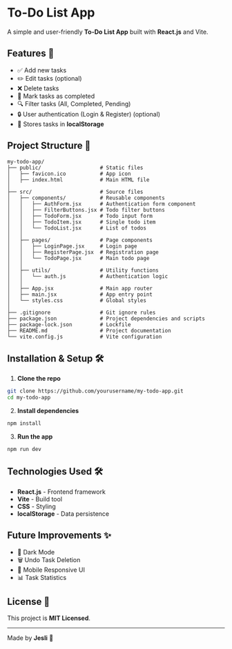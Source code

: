 # To-Do List App

A simple and user-friendly **To-Do List App** built with **React.js** and Vite.

## Features 🚀
- ✅ Add new tasks
- ✏️ Edit tasks (optional)
- ❌ Delete tasks
- 🎯 Mark tasks as completed
- 🔍 Filter tasks (All, Completed, Pending)
- 🔒 User authentication (Login & Register) (optional)
- 💾 Stores tasks in **localStorage**

## Project Structure 📂
```
my-todo-app/
├── public/                   # Static files
│   ├── favicon.ico           # App icon
│   ├── index.html            # Main HTML file
│
├── src/                      # Source files
│   ├── components/           # Reusable components
│   │   ├── AuthForm.jsx      # Authentication form component
│   │   ├── FilterButtons.jsx # Todo filter buttons
│   │   ├── TodoForm.jsx      # Todo input form
│   │   ├── TodoItem.jsx      # Single todo item
│   │   └── TodoList.jsx      # List of todos
│   │
│   ├── pages/                # Page components
│   │   ├── LoginPage.jsx     # Login page
│   │   ├── RegisterPage.jsx  # Registration page
│   │   └── TodoPage.jsx      # Main todo page
│   │
│   ├── utils/                # Utility functions
│   │   └── auth.js           # Authentication logic
│   │
│   ├── App.jsx               # Main app router
│   ├── main.jsx              # App entry point
│   └── styles.css            # Global styles
│
├── .gitignore                # Git ignore rules
├── package.json              # Project dependencies and scripts
├── package-lock.json         # Lockfile
├── README.md                 # Project documentation
└── vite.config.js            # Vite configuration
```

## Installation & Setup 🛠
1. **Clone the repo**
```sh
git clone https://github.com/yourusername/my-todo-app.git
cd my-todo-app
```

2. **Install dependencies**
```sh
npm install
```

3. **Run the app**
```sh
npm run dev
```

## Technologies Used 🛠
- **React.js** - Frontend framework
- **Vite** - Build tool
- **CSS** - Styling
- **localStorage** - Data persistence

## Future Improvements ✨
- 🌙 Dark Mode
- 🗑 Undo Task Deletion
- 📱 Mobile Responsive UI
- 📊 Task Statistics

## License 📜
This project is **MIT Licensed**.

---
Made by **Jesli** 🚀

